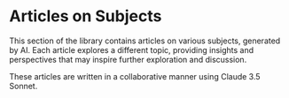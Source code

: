 # Articles on Subjects

This section of the library contains articles on various subjects, generated by AI. Each article explores a different topic, providing insights and perspectives that may inspire further exploration and discussion.

These articles are written in a collaborative manner using Claude 3.5 Sonnet.
